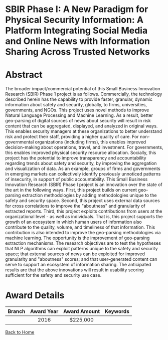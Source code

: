 
SBIR Phase I: A New Paradigm for Physical Security Information: A Platform Integrating Social Media and Online News with Information Sharing Across Trusted Networks
====================================================================================================================================================================

# Abstract


The broader impact/commercial potential of this Small Business Innovation Research (SBIR) Phase 1 project is as follows. Commercially, the technology described herein has the capability to provide faster, granular, dynamic information about safety and security, globally, to firms, universities, governments, and NGOs. This project uses novel methods to improve Natural Language Processing and Machine Learning. As a result, better geo-parsing of digital sources of news about security will result in risk content that can be aggregated, displayed, and analyzed in original ways. This enables security managers at these organizations to better understand risk and protect their staff, providing a higher quality of care. For non-governmental organizations (including firms), this enables improved decision-making about operations, travel, and investment. For governments, this enables improved physical security resource allocation. Socially, this project has the potential to improve transparency and accountability regarding trends about safety and security, by improving the aggregation and visualization of data. As an example, groups of firms and governments in emerging markets can collectively identify previously unnoticed patterns of insecurity, in support of public accountability. This Small Business Innovation Research (SBIR) Phase I project is an innovation over the state of the art in the following ways. First, this project builds on current geo-parsing extraction methodologies by adding methodologies unique to the safety and security space. Second, this project uses external data sources for cross correlations to improve the "aboutness" and granularity of extracted reports. Third, this project exploits contributions from users at the organizational level - as well as individuals. That is, this project supports the growth of an ecosystem in which human users of information also contribute to the quality, volume, and timeliness of that information. This contribution is also intended to improve the geo-parsing methodologies via machine learning. The opportunity is the improvement of geo-parsing extraction mechanisms. The research objectives are to test the hypotheses that NLP algorithms can exploit patterns unique to the safety and security space; that external sources of news can be exploited for improved granularity and "aboutness" scores; and that user-generated content can serve to support an ecosystem of information sharing. The anticipated results are that the above innovations will result in usability scoring sufficient for the safety and security use case.  

# Award Details

|Branch|Award Year|Award Amount|Keywords|
| :---: | :---: | :---: | :---: |
||2016|$225,000||
  
  


[Back to Home](https://github.com/chrischow/dod_sbir_awards/JT/#256)